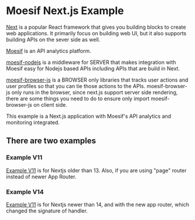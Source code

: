 # Moesif Next.js Example

[Next](https://nextjs.org) is a popular React framework that gives you building blocks to create web applications. It primarily focus on building web UI, but it also supports building APIs on the sever side as well.

[Moesif](https://www.moesif.com) is an API analytics platform.

[moesif-nodejs](https://github.com/Moesif/moesif-nodejs)
is a middleware for SERVER that makes integration with Moesif easy for Nodejs based APIs including APIs that are build in Next.

[moesif-browser-js](https://github.com/Moesif/moesif-browser-js) is a BROWSER only libraries that tracks user actions and user profiles so that you can tie those actions to the APIs. moesif-browser-js only runs in the browser, since next.js support server side rendering, there are some things you need to do to ensure only import moesif-browser-js on client side.

This example is a Next.js application with Moesif's API analytics and monitoring integrated.


## There are two examples

### Example V11

[Example V11](/example-v11/) is for Nextjs older than 13. Also, if you are using "page" router instead of newer App Router.

### Example V14

[Example V11](/example-v14/) is for Nextjs newer than 14, and with the new app router, which changed the signature of handler.

